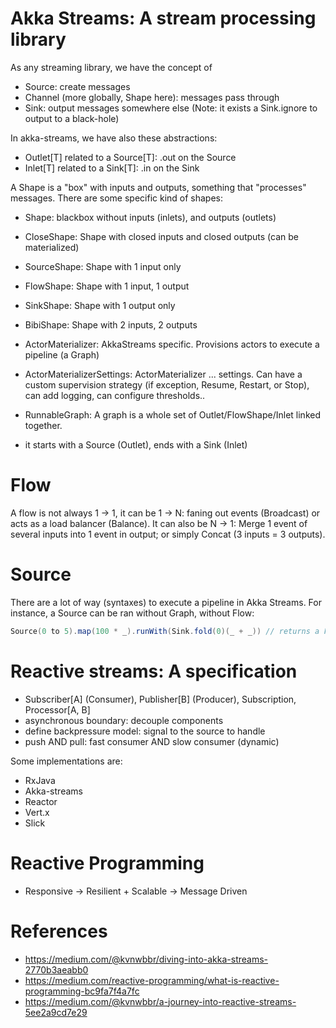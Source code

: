 # Akka Streams: A stream processing library

As any streaming library, we have the concept of
- Source: create messages
- Channel (more globally, Shape here): messages pass through
- Sink: output messages somewhere else (Note: it exists a Sink.ignore to output to a black-hole)

In akka-streams, we have also these abstractions:

- Outlet[T] related to a Source[T]: .out on the Source
- Inlet[T] related to a Sink[T]: .in on the Sink

A Shape is a "box" with inputs and outputs, something that "processes" messages. There are some specific kind of shapes:

- Shape: blackbox without inputs (inlets), and outputs (outlets)
- CloseShape: Shape with closed inputs and closed outputs (can be materialized)
- SourceShape: Shape with 1 input only
- FlowShape: Shape with 1 input, 1 output
- SinkShape: Shape with 1 output only
- BibiShape: Shape with 2 inputs, 2 outputs


- ActorMaterializer: AkkaStreams specific. Provisions actors to execute a pipeline (a Graph)
- ActorMaterializerSettings: ActorMaterializer ... settings. Can have a custom supervision strategy (if exception, Resume, Restart, or Stop), can add logging, can configure thresholds..
- RunnableGraph: A graph is a whole set of Outlet/FlowShape/Inlet linked together.
 - it starts with a Source (Outlet), ends with a Sink (Inlet)

# Flow 

A flow is not always 1 -> 1, it can be 1 -> N: faning out events (Broadcast) or acts as a load balancer (Balance).
It can also be N -> 1: Merge 1 event of several inputs into 1 event in output; or simply Concat (3 inputs = 3 outputs).

# Source

There are a lot of way (syntaxes) to execute a pipeline in Akka Streams.
For instance, a Source can be ran without Graph, without Flow:
```scala
Source(0 to 5).map(100 * _).runWith(Sink.fold(0)(_ + _)) // returns a Future[Int]
```

# Reactive streams: A specification

- Subscriber[A] (Consumer), Publisher[B] (Producer), Subscription, Processor[A, B]
- asynchronous boundary: decouple components
- define backpressure model: signal to the source to handle
- push AND pull: fast consumer AND slow consumer (dynamic)

Some implementations are:
- RxJava
- Akka-streams
- Reactor
- Vert.x
- Slick

# Reactive Programming

- Responsive -> Resilient + Scalable -> Message Driven

# References

- https://medium.com/@kvnwbbr/diving-into-akka-streams-2770b3aeabb0 
- https://medium.com/reactive-programming/what-is-reactive-programming-bc9fa7f4a7fc
- https://medium.com/@kvnwbbr/a-journey-into-reactive-streams-5ee2a9cd7e29

